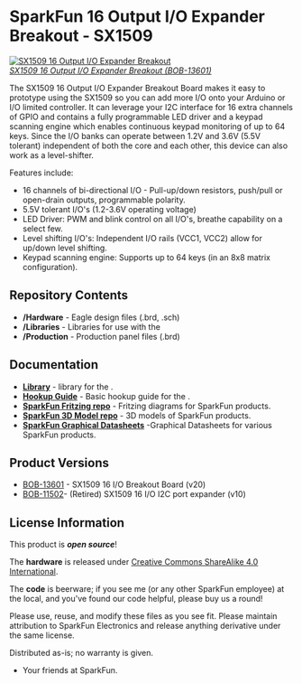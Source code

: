SparkFun 16 Output I/O Expander Breakout - SX1509
======================================

[![SX1509 16 Output I/O Expander Breakout](https://cdn.sparkfun.com//assets/parts/1/0/9/5/6/13601-01.jpg)  
*SX1509 16 Output I/O Expander Breakout (BOB-13601)*](https://www.sparkfun.com/products/13601)

The SX1509 16 Output I/O Expander Breakout Board makes it easy to prototype using the SX1509 so you can add more I/O onto your Arduino or I/O limited controller. It can leverage your I2C interface for 16 extra channels of GPIO and contains a fully programmable LED driver and a keypad scanning engine which enables continuous keypad monitoring of up to 64 keys. Since the I/O banks can operate between 1.2V and 3.6V (5.5V tolerant) independent of both the core and each other, this device can also work as a level-shifter.

Features include:

* 16 channels of bi-directional I/O - Pull-up/down resistors, push/pull or open-drain outputs, programmable polarity.
* 5.5V tolerant I/O's (1.2-3.6V operating voltage)
* LED Driver: PWM and blink control on all I/O's, breathe capability on a select few.
* Level shifting I/O's: Independent I/O rails (VCC1, VCC2) allow for up/down level shifting.
* Keypad scanning engine: Supports up to 64 keys (in an 8x8 matrix configuration).

Repository Contents
-------------------
* **/Hardware** - Eagle design files (.brd, .sch)
* **/Libraries** - Libraries for use with the <PRODUCT NAME>
* **/Production** - Production panel files (.brd)

Documentation
--------------
* **[Library](https://github.com/sparkfun/SparkFun_SX1509_Arduino_Library)** - <LANGUAGE> library for the <PRODUCT NAME>.
* **[Hookup Guide](https://learn.sparkfun.com/tutorials/sx1509-io-expander-breakout-hookup-guide?_ga=1.227875988.863167751.1453149924)** - Basic hookup guide for the <PRODUCT NAME>.
* **[SparkFun Fritzing repo](https://github.com/sparkfun/Fritzing_Parts)** - Fritzing diagrams for SparkFun products.
* **[SparkFun 3D Model repo](https://github.com/sparkfun/3D_Models)** - 3D models of SparkFun products. 
* **[SparkFun Graphical Datasheets](https://github.com/sparkfun/Graphical_Datasheets)** -Graphical Datasheets for various SparkFun products.


Product Versions
-------------------

* [BOB-13601](https://www.sparkfun.com/products/13601) - SX1509 16 I/O Breakout Board (v20)
* [BOB-11502](https://www.sparkfun.com/products/retired/11502)- (Retired) SX1509 16 I/O I2C port expander (v10)

License Information
-------------------
This product is _**open source**_! 

The **hardware** is released under [Creative Commons ShareAlike 4.0 International](https://creativecommons.org/licenses/by-sa/4.0/).

The **code** is beerware; if you see me (or any other SparkFun employee) at the local, and you've found our code helpful, please buy us a round!

Please use, reuse, and modify these files as you see fit. Please maintain attribution to SparkFun Electronics and release anything derivative under the same license.

Distributed as-is; no warranty is given.

- Your friends at SparkFun.
